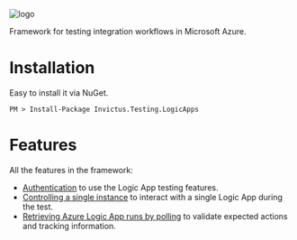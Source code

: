 ![logo](images/logo/invictus.png)

Framework for testing integration workflows in Microsoft Azure.

# Installation

Easy to install it via NuGet.

```shell
PM > Install-Package Invictus.Testing.LogicApps
```

# Features

All the features in the framework:
* [Authentication](/logic-apps/authentication.md) to use the Logic App testing features.
* [Controlling a single instance](/logic-apps/control-single-logicapp.md) to interact with a single Logic App during the test.
* [Retrieving Azure Logic App runs by polling](/logic-apps/polling-logicapp-runs.md) to validate expected actions and tracking information.

